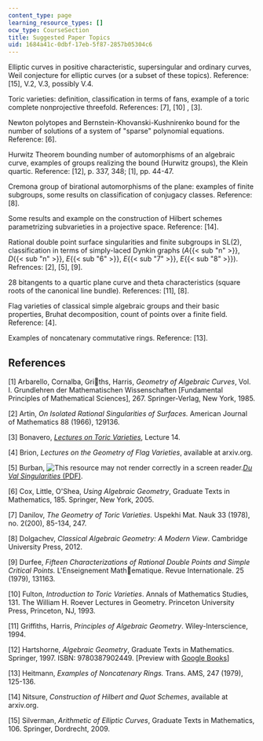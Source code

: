 ```yaml
---
content_type: page
learning_resource_types: []
ocw_type: CourseSection
title: Suggested Paper Topics
uid: 1684a41c-0dbf-17eb-5f87-2857b05304c6
---
```


Elliptic curves in positive characteristic, supersingular and ordinary curves, Weil conjecture for elliptic curves (or a subset of these topics). Reference: \[15\], V.2, V.3, possibly V.4.

Toric varieties: definition, classification in terms of fans, example of a toric complete nonprojective threefold. References: \[7\], \[10\] , \[3\].

Newton polytopes and Bernstein-Khovanski-Kushnirenko bound for the number of solutions of a system of "sparse" polynomial equations. Reference: \[6\].

Hurwitz Theorem bounding number of automorphisms of an algebraic curve, examples of groups realizing the bound (Hurwitz groups), the Klein quartic. Reference: \[12\], p. 337, 348; \[1\], pp. 44-47.

Cremona group of birational automorphisms of the plane: examples of finite subgroups, some results on classification of conjugacy classes. Reference: \[8\].

Some results and example on the construction of Hilbert schemes parametrizing subvarieties in a projective space. Reference: \[14\].

Rational double point surface singularities and finite subgroups in SL(2), classification in terms of simply-laced Dynkin graphs (_A_{{< sub "n" >}}, _D_{{< sub "n" >}}, _E_{{< sub "6" >}}, _E_{{< sub "7" >}}, _E_{{< sub "8" >}}). Refrences: \[2\], \[5\], \[9\].

28 bitangents to a quartic plane curve and theta characteristics (square roots of the canonical line bundle). References: \[11\], \[8\].

Flag varieties of classical simple algebraic groups and their basic properties, Bruhat decomposition, count of points over a finite field. Reference: \[4\].

Examples of noncatenary commutative rings. Reference: \[13\].

References
----------

\[1\] Arbarello, Cornalba, Griths, Harris, _Geometry of Algebraic Curves_, Vol. I. Grundlehren der Mathematischen Wissenschaften \[Fundamental Principles of Mathematical Sciences\], 267. Springer-Verlag, New York, 1985.

\[2\] Artin, _On Isolated Rational Singularities of Surfaces._ American Journal of Mathematics 88 (1966), 129136.

\[3\] Bonavero, _[Lectures on Toric Varieties](https://www.msri.org/summer_schools/455/schedules/3538)_, Lecture 14.

\[4\] Brion, _Lectures on the Geometry of Flag Varieties_, available at arxiv.org.

\[5\] Burban, ![This resource may not render correctly in a screen reader.](/images/inacessible.gif)[_Du Val Singularities_ (PDF)](http://www.mi.uni-koeln.de/~burban/singul.pdf).

\[6\] Cox, Little, O'Shea, _Using Algebraic Geometry_, Graduate Texts in Mathematics, 185. Springer, New York, 2005.

\[7\] Danilov, _The Geometry of Toric Varieties._ Uspekhi Mat. Nauk 33 (1978), no. 2(200), 85-134, 247.

\[8\] Dolgachev, _Classical Algebraic Geometry: A Modern View_. Cambridge University Press, 2012.

\[9\] Durfee, _Fifteen Characterizations of Rational Double Points and Simple Critical Points._ L'Enseignement Mathematique. Revue Internationale. 25 (1979), 131163.

\[10\] Fulton, _Introduction to Toric Varieties_. Annals of Mathematics Studies, 131. The William H. Roever Lectures in Geometry. Princeton University Press, Princeton, NJ, 1993.

\[11\] Griffiths, Harris, _Principles of Algebraic Geometry_. Wiley-Interscience, 1994.

\[12\] Hartshorne, _Algebraic Geometry_, Graduate Texts in Mathematics. Springer, 1997. ISBN: 9780387902449. \[Preview with [Google Books](http://books.google.com/books?id=3rtX9t-nnvwC&pg=PAfrontcover)\]

\[13\] Heitmann, _Examples of Noncatenary Rings._ Trans. AMS, 247 (1979), 125-136.

\[14\] Nitsure, _Construction of Hilbert and Quot Schemes_, available at arxiv.org.

\[15\] Silverman, _Arithmetic of Elliptic Curves_, Graduate Texts in Mathematics, 106. Springer, Dordrecht, 2009.
